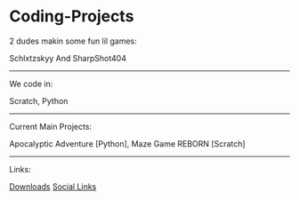 # Coding-Projects
2 dudes makin some fun lil games:

  Schlxtzskyy
  And
  SharpShot404
  
-----------------------------------------

We code in:

  Scratch,
  Python
  
-----------------------------------------

Current Main Projects:

  Apocalyptic Adventure  [Python],
  Maze Game REBORN  [Scratch]
  
-----------------------------------------

Links:

[Downloads](downloads.html)
[Social Links](links.html)
